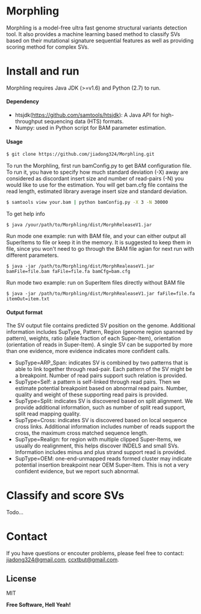 # Morphling
Morphling is a model-free ultra fast genome structural variants detection tool. It also provides a machine learning based method to classify SVs based on their mutational signature sequential features as well as providing scoring method for complex SVs.

# Install and run

Morphling requires Java JDK (>=v1.6) and Python (2.7) to run. 

#### Dependency
* htsjdk(https://github.com/samtools/htsjdk): A Java API for high-throughput sequencing data (HTS) formats.
* Numpy: used in Python script for BAM parameter estimation.

#### Usage
```sh
$ git clone https://github.com/jiadong324/Morphling.git
```
To run the Morphling, first run bamConfig.py to get BAM configuration file. To run it, you have to specify how much standard deviation (-X) away are considered as discordant insert size and number of read-pairs (-N) you would like to use for the estimation. You will get bam.cfg file contains the read length, estimated library average insert size and standard deviation.
```sh
$ samtools view your.bam | python bamConfig.py -X 3 -N 30000
```
To get help info
```
$ java /your/path/to/Morphling/dist/MorphReleaseV1.jar
```

Run mode one example: run with BAM file, and your can either output all SuperItems to file or keep it in the memory. It is suggested to keep them in file, since you won't need to go through the BAM file agian for next run with different parameters.
```
$ java -jar /path/to/Morphling/dist/MorphRealeaseV1.jar bamFile=file.bam faFile=file.fa bamCfg=bam.cfg
```
Run mode two example: run on SuperItem files directly without BAM file

```
$ java -jar /path/to/Morphling/dist/MorphRealeaseV1.jar faFile=file.fa itemOut=item.txt
```

#### Output format

The SV output file contains predicted SV position on the genome. Additional information includes SupType, Pattern, Region (genome region spanned by pattern), weights, ratio (allele fraction of each Super-Item), orientation (orientation of reads in Super-Item). A single SV can be supported by more than one evidence, more evidence indicates more confident calls.
* SupType=ARP_Span: indicates SV is combined by two patterns that is able to link together through read-pair. Each pattern of the SV might be a breakpoint. Number of read pairs support such relation is provided.
* SupType=Self: a pattern is self-linked through read pairs. Then we estimate potential breakpoint based on abnormal read pairs. Number, quality and weight of these supporting read pairs is provided.
* SupType=Split: indicates SV is discovered based on split alignment. We provide additional information, such as number of split read support, split read mapping quality.
* SupType=Cross: indicates SV is discovered based on local sequence cross links. Additional information includes number of reads support the cross, the maximum cross matched sequence length.
* SupType=Realign: for region with multiple clipped Super-Items, we usually do realignment, this helps discover INDELS and small SVs. Information includes minus and plus strand support read is provided.
* SupType=OEM: one-end-unmapped reads formed cluster may indicate potential insertion breakpoint near OEM Super-Item. This is not a very confident evidence, but we report such abnormal.

# Classify and score SVs

Todo...

# Contact
If you have questions or encouter problems, please feel free to contact: jiadong324@gmail.com, ccxtbut@gmail.com.

License
----

MIT


**Free Software, Hell Yeah!**

[//]: # (These are reference links used in the body of this note and get stripped out when the markdown processor does its job. There is no need to format nicely because it shouldn't be seen. Thanks SO - http://stackoverflow.com/questions/4823468/store-comments-in-markdown-syntax)


   [dill]: <https://github.com/joemccann/dillinger>
   [git-repo-url]: <https://github.com/joemccann/dillinger.git>
   [john gruber]: <http://daringfireball.net>
   [df1]: <http://daringfireball.net/projects/markdown/>
   [markdown-it]: <https://github.com/markdown-it/markdown-it>
   [Ace Editor]: <http://ace.ajax.org>
   [node.js]: <http://nodejs.org>
   [Twitter Bootstrap]: <http://twitter.github.com/bootstrap/>
   [jQuery]: <http://jquery.com>
   [@tjholowaychuk]: <http://twitter.com/tjholowaychuk>
   [express]: <http://expressjs.com>
   [AngularJS]: <http://angularjs.org>
   [Gulp]: <http://gulpjs.com>

   [PlDb]: <https://github.com/joemccann/dillinger/tree/master/plugins/dropbox/README.md>
   [PlGh]: <https://github.com/joemccann/dillinger/tree/master/plugins/github/README.md>
   [PlGd]: <https://github.com/joemccann/dillinger/tree/master/plugins/googledrive/README.md>
   [PlOd]: <https://github.com/joemccann/dillinger/tree/master/plugins/onedrive/README.md>
   [PlMe]: <https://github.com/joemccann/dillinger/tree/master/plugins/medium/README.md>
   [PlGa]: <https://github.com/RahulHP/dillinger/blob/master/plugins/googleanalytics/README.md>
